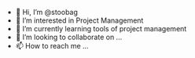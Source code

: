 - 👋 Hi, I’m @stoobag
- 👀 I’m interested in Project Management 
- 🌱 I’m currently learning tools of project management 
- 💞️ I’m looking to collaborate on ...
- 📫 How to reach me ...

<!---
stoobag/stoobag is a ✨ special ✨ repository because its `README.md` (this file) appears on your GitHub profile.
You can click the Preview link to take a look at your changes.
--->
